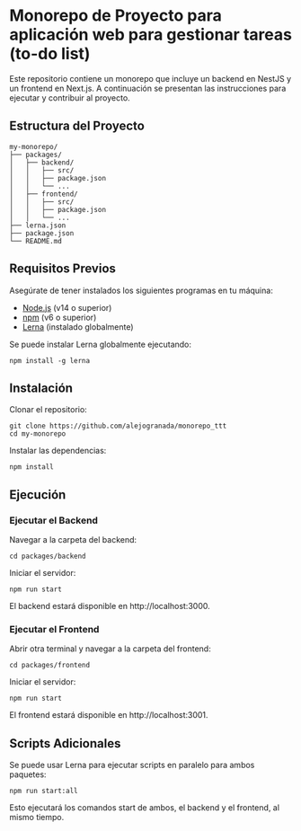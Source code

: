 # Monorepo de Proyecto para aplicación web para gestionar tareas (to-do list)

Este repositorio contiene un monorepo que incluye un backend en NestJS y un frontend en Next.js. A continuación se presentan las instrucciones para ejecutar y contribuir al proyecto.

## Estructura del Proyecto

```
my-monorepo/
├── packages/
│   ├── backend/
│   │   ├── src/
│   │   ├── package.json
│   │   └── ...
│   ├── frontend/
│   │   ├── src/
│   │   ├── package.json
│   │   └── ...
├── lerna.json
├── package.json
└── README.md
```

## Requisitos Previos

Asegúrate de tener instalados los siguientes programas en tu máquina:

- [Node.js](https://nodejs.org/) (v14 o superior)
- [npm](https://www.npmjs.com/) (v6 o superior)
- [Lerna](https://lerna.js.org/) (instalado globalmente)

Se puede instalar Lerna globalmente ejecutando:

```npm install -g lerna```

## Instalación
Clonar el repositorio:

```
git clone https://github.com/alejogranada/monorepo_ttt
cd my-monorepo
```

Instalar las dependencias:

```npm install```

## Ejecución

### Ejecutar el Backend

Navegar a la carpeta del backend:

```cd packages/backend```

Iniciar el servidor:

```npm run start```

El backend estará disponible en http://localhost:3000.

### Ejecutar el Frontend

Abrir otra terminal y navegar a la carpeta del frontend:

```cd packages/frontend```

Iniciar el servidor:

```npm run start```

El frontend estará disponible en http://localhost:3001.

## Scripts Adicionales

Se puede usar Lerna para ejecutar scripts en paralelo para ambos paquetes:

```npm run start:all```

Esto ejecutará los comandos start de ambos, el backend y el frontend, al mismo tiempo.

